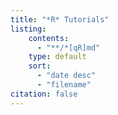 ```yaml
---
title: "*R* Tutorials"
listing:
    contents:
      - "**/*[qR]md"
    type: default
    sort: 
      - "date desc"
      - "filename"
citation: false    
---
```

